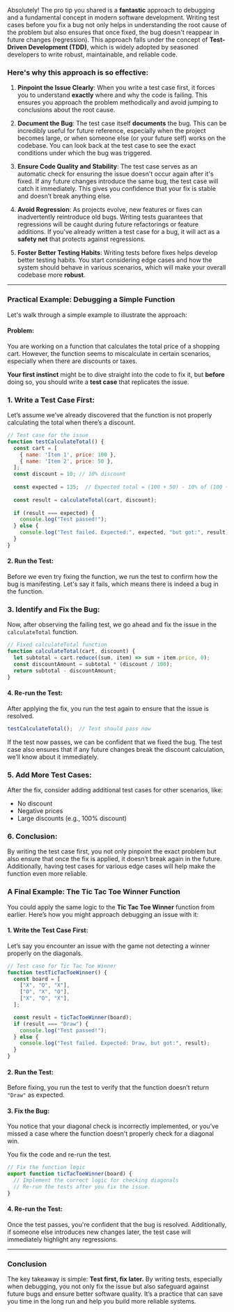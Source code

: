 Absolutely! The pro tip you shared is a **fantastic** approach to debugging and a fundamental concept in modern software development. Writing test cases before you fix a bug not only helps in understanding the root cause of the problem but also ensures that once fixed, the bug doesn't reappear in future changes (regression). This approach falls under the concept of **Test-Driven Development (TDD)**, which is widely adopted by seasoned developers to write robust, maintainable, and reliable code.

### Here's why this approach is so effective:

1. **Pinpoint the Issue Clearly**:
   When you write a test case first, it forces you to understand **exactly** where and why the code is failing. This ensures you approach the problem methodically and avoid jumping to conclusions about the root cause.

2. **Document the Bug**:
   The test case itself **documents** the bug. This can be incredibly useful for future reference, especially when the project becomes large, or when someone else (or your future self) works on the codebase. You can look back at the test case to see the exact conditions under which the bug was triggered.

3. **Ensure Code Quality and Stability**:
   The test case serves as an automatic check for ensuring the issue doesn't occur again after it's fixed. If any future changes introduce the same bug, the test case will catch it immediately. This gives you confidence that your fix is stable and doesn’t break anything else.

4. **Avoid Regression**:
   As projects evolve, new features or fixes can inadvertently reintroduce old bugs. Writing tests guarantees that regressions will be caught during future refactorings or feature additions. If you’ve already written a test case for a bug, it will act as a **safety net** that protects against regressions.

5. **Foster Better Testing Habits**:
   Writing tests before fixes helps develop better testing habits. You start considering edge cases and how the system should behave in various scenarios, which will make your overall codebase more **robust**.

---

### Practical Example: Debugging a Simple Function

Let's walk through a simple example to illustrate the approach:

#### Problem:
You are working on a function that calculates the total price of a shopping cart. However, the function seems to miscalculate in certain scenarios, especially when there are discounts or taxes.

**Your first instinct** might be to dive straight into the code to fix it, but **before** doing so, you should write a **test case** that replicates the issue.

### 1. **Write a Test Case First**:
Let’s assume we’ve already discovered that the function is not properly calculating the total when there’s a discount.

```javascript
// Test case for the issue
function testCalculateTotal() {
  const cart = [
    { name: 'Item 1', price: 100 },
    { name: 'Item 2', price: 50 },
  ];
  const discount = 10; // 10% discount
  
  const expected = 135;  // Expected total = (100 + 50) - 10% of (100 + 50)
  
  const result = calculateTotal(cart, discount);
  
  if (result === expected) {
    console.log("Test passed!");
  } else {
    console.log("Test failed. Expected:", expected, "but got:", result);
  }
}
```

#### 2. **Run the Test**:
Before we even try fixing the function, we run the test to confirm how the bug is manifesting. Let's say it fails, which means there is indeed a bug in the function.

### 3. **Identify and Fix the Bug**:
Now, after observing the failing test, we go ahead and fix the issue in the `calculateTotal` function.

```javascript
// Fixed calculateTotal function
function calculateTotal(cart, discount) {
  let subtotal = cart.reduce((sum, item) => sum + item.price, 0);
  const discountAmount = subtotal * (discount / 100);
  return subtotal - discountAmount;
}
```

#### 4. **Re-run the Test**:
After applying the fix, you run the test again to ensure that the issue is resolved.

```javascript
testCalculateTotal();  // Test should pass now
```

If the test now passes, we can be confident that we fixed the bug. The test case also ensures that if any future changes break the discount calculation, we’ll know about it immediately.

### 5. **Add More Test Cases**:
After the fix, consider adding additional test cases for other scenarios, like:
- No discount
- Negative prices
- Large discounts (e.g., 100% discount)

### 6. **Conclusion**:
By writing the test case first, you not only pinpoint the exact problem but also ensure that once the fix is applied, it doesn’t break again in the future. Additionally, having test cases for various edge cases will help make the function even more reliable.

### A Final Example: The Tic Tac Toe Winner Function

You could apply the same logic to the **Tic Tac Toe Winner** function from earlier. Here’s how you might approach debugging an issue with it:

#### 1. **Write the Test Case First**:
Let’s say you encounter an issue with the game not detecting a winner properly on the diagonals.

```javascript
// Test case for Tic Tac Toe Winner
function testTicTacToeWinner() {
  const board = [
    ["X", "O", "X"],
    ["O", "X", "O"],
    ["X", "O", "X"],
  ];

  const result = ticTacToeWinner(board);
  if (result === "Draw") {
    console.log("Test passed!");
  } else {
    console.log("Test failed. Expected: Draw, but got:", result);
  }
}
```

#### 2. **Run the Test**:
Before fixing, you run the test to verify that the function doesn’t return `"Draw"` as expected.

#### 3. **Fix the Bug**:
You notice that your diagonal check is incorrectly implemented, or you’ve missed a case where the function doesn't properly check for a diagonal win.

You fix the code and re-run the test.

```javascript
// Fix the function logic
export function ticTacToeWinner(board) {
  // Implement the correct logic for checking diagonals
  // Re-run the tests after you fix the issue.
}
```

#### 4. **Re-run the Test**:
Once the test passes, you're confident that the bug is resolved. Additionally, if someone else introduces new changes later, the test case will immediately highlight any regressions.

---

### Conclusion

The key takeaway is simple: **Test first, fix later.** By writing tests, especially when debugging, you not only fix the issue but also safeguard against future bugs and ensure better software quality. It’s a practice that can save you time in the long run and help you build more reliable systems.